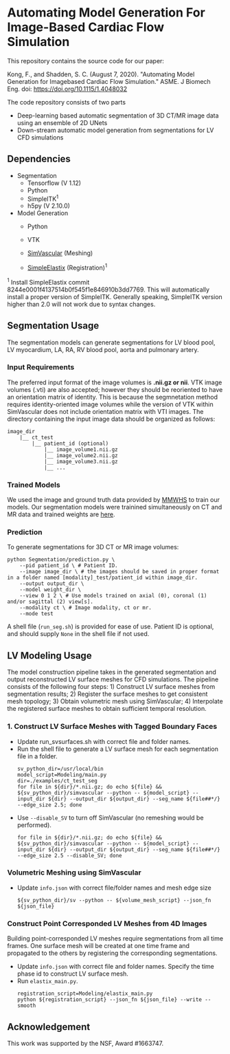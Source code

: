 # Automating Model Generation For Image-Based Cardiac Flow Simulation

This repository contains the source code for our paper:

Kong, F., and Shadden, S. C. (August 7, 2020). "Automating Model Generation for Imagebased Cardiac Flow Simulation." ASME. J Biomech Eng. doi: https://doi.org/10.1115/1.4048032

The code repository consists of two parts

* Deep-learning based automatic segmentation of 3D CT/MR image data using an ensemble of 2D UNets
* Down-stream automatic model generation from segmentations for LV CFD simulations 

## Dependencies

* Segmentation 
    * Tensorflow (V 1.12)
    * Python
    * SimpleITK<sup>1</sup>
    * h5py (V 2.10.0)
* Model Generation
    * Python
    
    * VTK
    
    * [SimVascular](https://github.com/SimVascular/SimVascular) (Meshing)
    
    * [SimpleElastix](https://github.com/SuperElastix/SimpleElastix) (Registration)<sup>1</sup>
    

<sup>1</sup>  Install SimpleElastix commit 8244e0001f4137514b0f545f1e846910b3dd7769. This will automatically install a proper version of SimpleITK. Generally speaking, SimpleITK version higher than 2.0 will not work due to syntax changes.
    
      

## Segmentation Usage 

The segmentation models can generate segmentations for LV blood pool, LV myocardium, LA, RA, RV blood pool, aorta and pulmonary artery.
### Input Requirements
The preferred input format of the image volumes is **.nii.gz or nii**. VTK image volumes (.vti) are also accepted; however they should be reoriented to have an orientation matrix of identity. This is because the segmnetation method requires identity-oriented image volumes while the version of VTK within SimVascular does not include orientation matrix with VTI images. 
The directory containing the input image data should be organized as follows:

```
image_dir
    |__ ct_test
        |__ patient_id (optional)
          	|__ image_volume1.nii.gz
          	|__ image_volume2.nii.gz
          	|__ image_volume3.nii.gz
          	|__ ...
```
### Trained Models
We used the image and ground truth data provided by [MMWHS](http://www.sdspeople.fudan.edu.cn/zhuangxiahai/0/mmwhs/) to train our models. 
Our segmentation models were trainined simultaneously on CT and MR data and trained weights are [here](https://drive.google.com/open?id=162Xr5OezSZL-0K3aoYO7WnHWuGTEXkkj). 

### Prediction
To generate segmentations for 3D CT or MR image volumes:
```
python Segmentation/prediction.py \
    --pid patient_id \ # Patient ID.
    --image image_dir \ # the images should be saved in proper format in a folder named [modality]_test/patient_id within image_dir. 
    --output output_dir \
    --model weight_dir \
    --view 0 1 2 \ # Use models trained on axial (0), coronal (1) and/or sagittal (2) view[s].
    --modality ct \ # Image modality, ct or mr.
    --mode test
```

A shell file (`run_seg.sh`) is provided for ease of use. Patient ID is optional, and should supply `None` in the shell file if not used.



## LV Modeling Usage

The model construction pipeline takes in the generated segmentation and output reconstructed LV surface meshes for CFD simulations. The pipeline consists of the following four steps: 1) Construct LV surface meshes from segmentation results; 2) Register the surface meshes to get consistent mesh topology; 3) Obtain volumetric mesh using SimVascular; 4) Interpolate the registered surface meshes to obtain sufficient temporal resolution.

### 1.  Construct LV Surface Meshes with Tagged Boundary Faces
* Update run_svsurfaces.sh with correct file and folder names.
* Run the shell file to generate a LV surface mesh for each segmentation file in a folder.   
    ```
    sv_python_dir=/usr/local/bin
    model_script=Modeling/main.py
    dir=./examples/ct_test_seg
    for file in ${dir}/*.nii.gz; do echo ${file} &&  ${sv_python_dir}/simvascular --python -- ${model_script} --input_dir ${dir} --output_dir ${output_dir} --seg_name ${file##*/} --edge_size 2.5; done
    ```
* Use `--disable_SV` to turn off SimVascular (no remeshing would be performed). 
    ```
    for file in ${dir}/*.nii.gz; do echo ${file} &&  ${sv_python_dir}/simvascular --python -- ${model_script} --input_dir ${dir} --output_dir ${output_dir} --seg_name ${file##*/} --edge_size 2.5 --disable_SV; done
    ```
### Volumetric Meshing using SimVascular 
*  Update `info.json` with correct file/folder names and mesh edge size
    ```
    ${sv_python_dir}/sv --python -- ${volume_mesh_script} --json_fn ${json_file}
    ```
### Construct Point Corresponded LV Meshes from 4D Images
Building point-corresponded LV meshes require segmentations from all time frames. One surface mesh will be created at one time frame and propagated to the others by registering the corresponding segmentations. 
* Update `info.json` with correct file and folder names. Specify the time phase id to construct LV surface mesh.
* Run `elastix_main.py`.
    ```
    registration_script=Modeling/elastix_main.py
    python ${registration_script} --json_fn ${json_file} --write --smooth
    ```
## Acknowledgement
This work was supported by the NSF, Award #1663747. 

